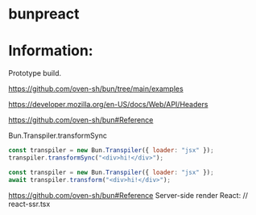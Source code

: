 # bunpreact

# Information:
  Prototype build.



https://github.com/oven-sh/bun/tree/main/examples


https://developer.mozilla.org/en-US/docs/Web/API/Headers


https://github.com/oven-sh/bun#Reference


Bun.Transpiler.transformSync

```js
const transpiler = new Bun.Transpiler({ loader: "jsx" });
transpiler.transformSync("<div>hi!</div>");
```

```js
const transpiler = new Bun.Transpiler({ loader: "jsx" });
await transpiler.transform("<div>hi!</div>");
```

https://github.com/oven-sh/bun#Reference
Server-side render React:
// react-ssr.tsx









